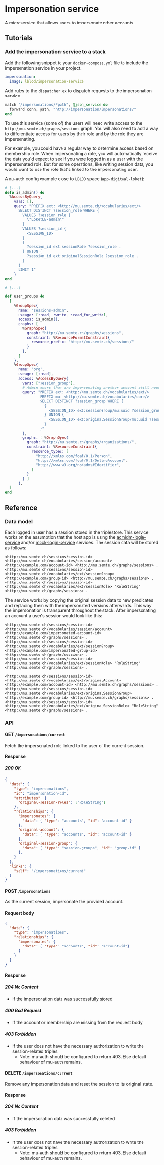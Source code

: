 # Impersonation service
A microservice that allows users to impersonate other accounts.

## Tutorials
### Add the impersonation-service to a stack
Add the following snippet to your `docker-compose.yml` file to include the impersonation service in your project.

```yml
impersonation:
  image: lblod/impersonation-service
```

Add rules to the `dispatcher.ex` to dispatch requests to the impersonation service.

```ex
match "/impersonations/*path", @json_service do
  forward conn, path, "http://impersonation/impersonations/"
end
```

To use this service (some of) the users will need write access to the `http://mu.semte.ch/graphs/sessions` graph.
You will also need to add a way to differentiate access for users by their role and by the role they are impersonating.

For example, you could have a regular way to determine access based on membership role. When impersonating a role,
you will automatically receive the data you'd expect to see if you were logged in as a user with the impersonated role.
But for some operations, like writing session data, you would want to use the role that's linked to the impersonating user.

A `mu-auth` config example close to `LBLOD` space (`app-digitaal-loket`):

```ex
# [...]
defp is_admin() do
  %AccessByQuery{
    vars: [],
    query: "PREFIX ext: <http://mu.semte.ch/vocabularies/ext/>
      SELECT DISTINCT ?session_role WHERE {
        VALUES ?session_role {
          \"LoketLB-admin\"
        }
        VALUES ?session_id {
          <SESSION_ID>
        }
        {
          ?session_id ext:sessionRole ?session_role .
        } UNION {
          ?session_id ext:originalSessionRole ?session_role .
        }
      }
      LIMIT 1"
    }
end

# [...]

def user_groups do
  [
    %GroupSpec{
      name: "sessions-admin",
      useage: [:read, :write, :read_for_write],
      access: is_admin(),
      graphs: [
        %GraphSpec{
          graph: "http://mu.semte.ch/graphs/sessions",
          constraint: %ResourceFormatConstraint{
            resource_prefix: "http://mu.semte.ch/sessions/"
          }
        },
      ]
    },
    %GroupSpec{
      name: "org",
      useage: [:read],
      access: %AccessByQuery{
        vars: ["session_group"],
        # Admin users that are impersonating another account still need access to their organization data
        query: "PREFIX ext: <http://mu.semte.ch/vocabularies/ext/>
                PREFIX mu: <http://mu.semte.ch/vocabularies/core/>
                SELECT DISTINCT ?session_group WHERE {
                  {
                    <SESSION_ID> ext:sessionGroup/mu:uuid ?session_group.
                  } UNION {
                    <SESSION_ID> ext:originalSessionGroup/mu:uuid ?session_group.
                  }
                }" 
        },
        graphs: [ %GraphSpec{
          graph: "http://mu.semte.ch/graphs/organizations/",
          constraint: %ResourceConstraint{
            resource_types: [
              "http://xmlns.com/foaf/0.1/Person",
              "http://xmlns.com/foaf/0.1/OnlineAccount",
              "http://www.w3.org/ns/adms#Identifier",
            ]
          }
        } ]
      },
  ]
end
```


## Reference
### Data model

Each logged in user has a session stored in the triplestore. This service works on the assumption that the host app is using the [acmidm-login-service](https://github.com/lblod/acmidm-login-service) and/or [mock-login-service](https://github.com/lblod/mock-login-service) services. The session data will be stored as follows:

```nq
<http://mu.semte.ch/sessions/session-id> <http://mu.semte.ch/vocabularies/session/account> <http://example.com/account-id> <http://mu.semte.ch/graphs/sessions> .
<http://mu.semte.ch/sessions/session-id> <http://mu.semte.ch/vocabularies/ext/sessionGroup> <http://example.com/group-id> <http://mu.semte.ch/graphs/sessions> .
<http://mu.semte.ch/sessions/session-id> <http://mu.semte.ch/vocabularies/ext/sessionRole> "RoleString" <http://mu.semte.ch/graphs/sessions> .

```

The service works by copying the original session data to new predicates and replacing them with the impersonated versions afterwards. This way the impersonation is transparent throughout the stack.
After impersonating an account a user's session would look like this:

```nq
<http://mu.semte.ch/sessions/session-id> <http://mu.semte.ch/vocabularies/session/account> <http://example.com/impersonated-account-id> <http://mu.semte.ch/graphs/sessions> .
<http://mu.semte.ch/sessions/session-id> <http://mu.semte.ch/vocabularies/ext/sessionGroup> <http://example.com/impersonated-group-id> <http://mu.semte.ch/graphs/sessions> .
<http://mu.semte.ch/sessions/session-id> <http://mu.semte.ch/vocabularies/ext/sessionRole> "RoleString" <http://mu.semte.ch/graphs/sessions> .

<http://mu.semte.ch/sessions/session-id> <http://mu.semte.ch/vocabularies/ext/originalAccount> <http://example.com/account-id> <http://mu.semte.ch/graphs/sessions> .
<http://mu.semte.ch/sessions/session-id> <http://mu.semte.ch/vocabularies/ext/originalSessionGroup> <http://example.com/group-id> <http://mu.semte.ch/graphs/sessions> .
<http://mu.semte.ch/sessions/session-id> <http://mu.semte.ch/vocabularies/ext/originalSessionRole> "RoleString" <http://mu.semte.ch/graphs/sessions> .
```

### API
#### GET `/impersonations/current`

Fetch the impersonated role linked to the user of the current session.

#### Response
##### 200 OK

```json
{
  "data": {
    "type": "impersonations",
    "id": "impersonation-id",
    "attributes": {
      "original-session-roles": ["RoleString"]
    },
    "relationships": {
      "impersonates": {
        "data": { "type": "accounts", "id": "account-id" }
      },
      "original-account": {
        "data": { "type": "accounts", "id": "account-id" }
      },
      "original-session-group": {
        "data": { "type": "session-groups", "id": "group-id" }
      },
    }
  },
  "links": {
    "self": "/impersonations/current"
  }
}
```

#### POST `/impersonations`

As the current session, impersonate the provided account.
#### Request body

```json
{
  "data": {
    "type": "impersonations",
    "relationships": {
      "impersonates": {
        "data": { "type": "accounts", "id": "account-id"}
      }
    }
  }
}
```

#### Response
##### 204 No Content
- If the impersonation data was successfully stored

##### 400 Bad Request
- If the account or membership are missing from the request body

##### 403 Forbidden
- If the user does not have the necessary authorization to write the session-related triples
  - Note: mu-auth should be configured to return 403. Else default behaviour of mu-auth remains.


#### DELETE `/impersonations/current`

Remove any impersonation data and reset the session to its original state.

#### Response
##### 204 No Content
- If the impersonation data was successfully deleted

##### 403 Forbidden
- If the user does not have the necessary authorization to write the session-related triples
  - Note: mu-auth should be configured to return 403. Else default behaviour of mu-auth remains.

